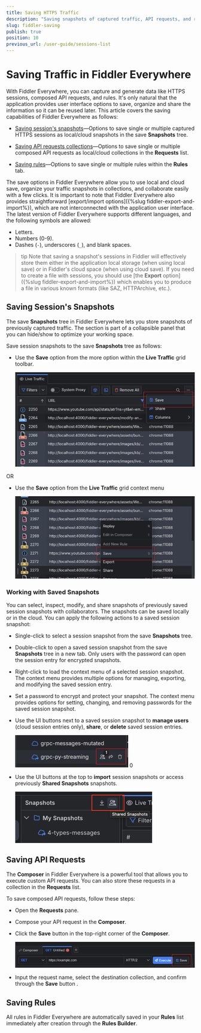 ```yaml
---
title: Saving HTTPS Traffic
description: "Saving snapshots of captured traffic, API requests, and rules with the Fiddler Everywhere web-debugging proxy application."
slug: fiddler-saving
publish: true
position: 10
previous_url: /user-guide/sessions-list
---
```


# Saving Traffic in Fiddler Everywhere

With Fiddler Everywhere, you can capture and generate data like HTTPS sessions, composed API requests, and rules. It's only natural that the application provides user interface options to save, organize and share the information so it can be reused later. This article covers the saving capabilities of Fiddler Everywhere as follows:

- [Saving session's snapshots](#saving-sessions-snapshots)&mdash;Options to save single or multiple captured HTTPS sessions as local/cloud snapshots in the save **Snapshots** tree.

- [Saving API requests collections](#saving-api-requests)&mdash;Options to save single or multiple composed API requests as local/cloud collections in the **Requests** list.

- [Saving rules](#saving-rules)&mdash;Options to save single or multiple rules within the **Rules** tab.


The save options in Fiddler Everywhere allow you to use local and cloud save, organize your traffic snapshots in collections, and collaborate easily with a few clicks. It is important to note that Fiddler Everywhere also provides straightforward [export/import options]({%slug fiddler-export-and-import%}), which are not interconnected with the application user interface. The latest version of Fiddler Everywhere supports different languages, and the following symbols are allowed:

 - Letters.
 - Numbers (0-9).
 - Dashes (`-`), underscores (`_`), and blank spaces.

 >tip Note that saving a snapshot's sessions in Fiddler will effectively store them either in the application local storage (when using local save) or in Fiddler's cloud space (when using cloud save). If you need to create a file with sessions, you should use [the **Export** option]({%slug fiddler-export-and-import%}) which enables you to produce a file in various known formats (like SAZ, HTTPArchive, etc.).


## Saving Session's Snapshots

The save **Snapshots** tree in Fiddler Everywhere lets you store snapshots of previously captured traffic. The section is part of a collapsible panel that you can hide/show to optimize your working space. 

Save session snapshots to the save **Snapshots** tree as follows:

- Use the **Save** option from the more option within the **Live Traffic** grid toolbar.

    !["Save" in the toolbar](../images/collaboration/save-toolbar.png)

OR

- Use the **Save** option from the **Live Traffic** grid context menu

    !["Save" option from the context menu](../images/collaboration/save-context-menu.png)

### Working with Saved Snapshots

You can select, inspect, modify, and share snapshots of previously saved session snapshots with collaborators. The snapshots can be saved locally or in the cloud. You can apply the following actions to a saved session snapshot:

- Single-click to select a session snapshot from the save **Snapshots** tree.

- Double-click to open a saved session snapshot from the save **Snapshots** tree in a new tab. Only users with the password can open the session entry for encrypted snapshots.

- Right-click to load the context menu of a selected session snapshot. The context menu provides multiple options for managing, exporting, and modifying the saved session entry. 

- Set a password to encrypt and protect your snapshot. The context menu provides options for setting, changing, and removing passwords for the saved session snapshot.

- Use the UI buttons next to a saved session snapshot to **manage users** (cloud session entries only), **share**, or **delete** saved session entries.

    ![Snapshot UI options](../images/collaboration/save-session-ui-buttons.png)
0
- Use the UI buttons at the top to **import** session snapshots or access previously **Shared Snapshots** snapshots.

    ![Sessions list UI options](../images/collaboration/save-sessions-list-button.png)

    
## Saving API Requests

The **Composer** in Fiddler Everywhere is a powerful tool that allows you to execute custom API requests. You can also store these requests in a collection in the **Requests** list.

To save composed API requests, follow these steps:

- Open the **Requests** pane.

- Compose your API request in the **Composer**.

- Click the **Save** button in the top-right corner of the **Composer**. 

    ![Save an API request collection](../images/collaboration/save-requests-composer.png)

- Input the request name, select the destination collection, and confirm through the **Save** button
.

## Saving Rules

All rules in Fiddler Everywhere are automatically saved in your **Rules** list immediately after creation through the **Rules Builder**.